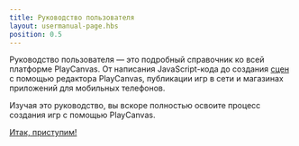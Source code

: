 ```yaml
---
title: Руководство пользователя
layout: usermanual-page.hbs
position: 0.5
---
```


Руководство пользователя — это подробный справочник ко всей платформе PlayCanvas. От написания JavaScript-кода до создания [сцен][1] с помощью редактора PlayCanvas, публикации игр в сети и магазинах приложений для мобильных телефонов.

Изучая это руководство, вы вскоре полностью освоите процесс создания игр с помощью PlayCanvas.

[Итак, приступим!][2]

[1]: /user-manual/glossary#scene
[2]: /user-manual/introduction
